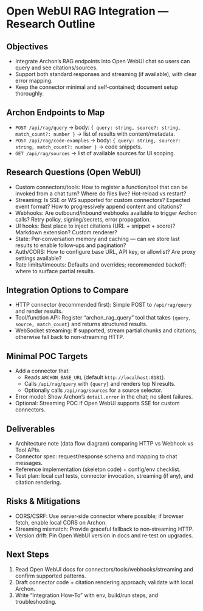 # Open WebUI RAG Integration — Research Outline

## Objectives
- Integrate Archon’s RAG endpoints into Open WebUI chat so users can query and see citations/sources.
- Support both standard responses and streaming (if available), with clear error mapping.
- Keep the connector minimal and self‑contained; document setup thoroughly.

## Archon Endpoints to Map
- `POST /api/rag/query` → body: `{ query: string, source?: string, match_count?: number }` → list of results with content/metadata.
- `POST /api/rag/code-examples` → body: `{ query: string, source?: string, match_count?: number }` → code snippets.
- `GET /api/rag/sources` → list of available sources for UI scoping.

## Research Questions (Open WebUI)
- Custom connectors/tools: How to register a function/tool that can be invoked from a chat turn? Where do files live? Hot‑reload vs restart?
- Streaming: Is SSE or WS supported for custom connectors? Expected event format? How to progressively append content and citations?
- Webhooks: Are outbound/inbound webhooks available to trigger Archon calls? Retry policy, signing/secrets, error propagation.
- UI hooks: Best place to inject citations (URL + snippet + score)? Markdown extension? Custom renderer?
- State: Per‑conversation memory and caching — can we store last results to enable follow‑ups and pagination?
- Auth/CORS: How to configure base URL, API key, or allowlist? Are proxy settings available?
- Rate limits/timeouts: Defaults and overrides; recommended backoff; where to surface partial results.

## Integration Options to Compare
- HTTP connector (recommended first): Simple POST to `/api/rag/query` and render results.
- Tool/function API: Register “archon_rag_query” tool that takes `{query, source, match_count}` and returns structured results.
- WebSocket streaming: If supported, stream partial chunks and citations; otherwise fall back to non‑streaming HTTP.

## Minimal POC Targets
- Add a connector that:
  - Reads `ARCHON_BASE_URL` (default `http://localhost:8181`).
  - Calls `/api/rag/query` with `{query}` and renders top N results.
  - Optionally calls `/api/rag/sources` for a source selector.
- Error model: Show Archon’s `detail.error` in the chat; no silent failures.
- Optional: Streaming POC if Open WebUI supports SSE for custom connectors.

## Deliverables
- Architecture note (data flow diagram) comparing HTTP vs Webhook vs Tool APIs.
- Connector spec: request/response schema and mapping to chat messages.
- Reference implementation (skeleton code) + config/env checklist.
- Test plan: local curl tests, connector invocation, streaming (if any), and citation rendering.

## Risks & Mitigations
- CORS/CSRF: Use server‑side connector where possible; if browser fetch, enable local CORS on Archon.
- Streaming mismatch: Provide graceful fallback to non‑streaming HTTP.
- Version drift: Pin Open WebUI version in docs and re‑test on upgrades.

## Next Steps
1) Read Open WebUI docs for connectors/tools/webhooks/streaming and confirm supported patterns.
2) Draft connector code + citation rendering approach; validate with local Archon.
3) Write “Integration How‑To” with env, build/run steps, and troubleshooting.

